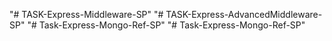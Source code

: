 "# TASK-Express-Middleware-SP" 
"# TASK-Express-AdvancedMiddleware-SP" 
"# Task-Express-Mongo-Ref-SP" 
"# Task-Express-Mongo-Ref-SP" 
